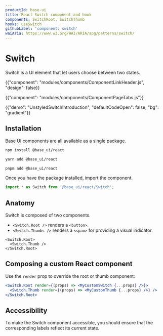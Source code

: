 ```yaml
---
productId: base-ui
title: React Switch component and hook
components: SwitchRoot, SwitchThumb
hooks: useSwitch
githubLabel: 'component: switch'
waiAria: https://www.w3.org/WAI/ARIA/apg/patterns/switch/
---
```


# Switch

<p class="description">Switch is a UI element that let users choose between two states.</p>

{{"component": "modules/components/ComponentLinkHeader.js", "design": false}}

{{"component": "modules/components/ComponentPageTabs.js"}}

{{"demo": "UnstyledSwitchIntroduction", "defaultCodeOpen": false, "bg": "gradient"}}

## Installation

Base UI components are all available as a single package.

<codeblock storageKey="package-manager">

```bash npm
npm install @base_ui/react
```

```bash yarn
yarn add @base_ui/react
```

```bash pnpm
pnpm add @base_ui/react
```

</codeblock>

Once you have the package installed, import the component.

```ts
import * as Switch from '@base_ui/react/Switch';
```

## Anatomy

Switch is composed of two components.

- `<Switch.Root />` renders a `<button>`.
- `<Switch.Thumbs />` renders a `<span>` for providing a visual indicator.

```tsx
<Switch.Root>
  <Switch.Thumb />
</Switch.Root>
```

## Composing a custom React component

Use the `render` prop to override the root or thumb component:

```jsx
<Switch.Root render={(props) => <MyCustomSwitch {...props} />}>
  <Switch.Thumb render={(props) => <MyCustomThumb {...props} />} />
</Switch.Root>
```

## Accessibility

To make the Switch component accessible, you should ensure that the corresponding labels reflect its current state.
